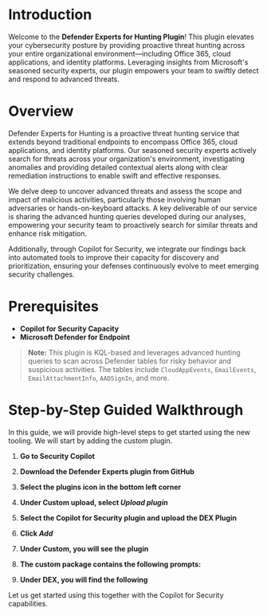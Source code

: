 # Introduction

Welcome to the **Defender Experts for Hunting Plugin**! This plugin elevates your cybersecurity posture by providing proactive threat hunting across your entire organizational environment—including Office 365, cloud applications, and identity platforms. Leveraging insights from Microsoft's seasoned security experts, our plugin empowers your team to swiftly detect and respond to advanced threats.

# Overview

Defender Experts for Hunting is a proactive threat hunting service that extends beyond traditional endpoints to encompass Office 365, cloud applications, and identity platforms. Our seasoned security experts actively search for threats across your organization's environment, investigating anomalies and providing detailed contextual alerts along with clear remediation instructions to enable swift and effective responses.

We delve deep to uncover advanced threats and assess the scope and impact of malicious activities, particularly those involving human adversaries or hands-on-keyboard attacks. A key deliverable of our service is sharing the advanced hunting queries developed during our analyses, empowering your security team to proactively search for similar threats and enhance risk mitigation.

Additionally, through Copilot for Security, we integrate our findings back into automated tools to improve their capacity for discovery and prioritization, ensuring your defenses continuously evolve to meet emerging security challenges.

# Prerequisites

- **Copilot for Security Capacity**
- **Microsoft Defender for Endpoint**

> **Note:** This plugin is KQL-based and leverages advanced hunting queries to scan across Defender tables for risky behavior and suspicious activities. The tables include `CloudAppEvents`, `EmailEvents`, `EmailAttachmentInfo`, `AADSignIn`, and more.

# Step-by-Step Guided Walkthrough

In this guide, we will provide high-level steps to get started using the new tooling. We will start by adding the custom plugin.

1. **Go to Security Copilot**

2. **Download the Defender Experts plugin from GitHub**

3. **Select the plugins icon in the bottom left corner**

4. **Under Custom upload, select _Upload plugin_**

5. **Select the Copilot for Security plugin and upload the DEX Plugin**

6. **Click _Add_**

7. **Under Custom, you will see the plugin**

8. **The custom package contains the following prompts:**

9. **Under DEX, you will find the following**

Let us get started using this together with the Copilot for Security capabilities.
